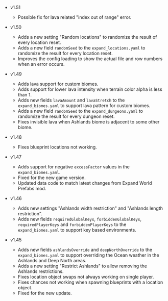- v1.51
  - Possible fix for lava related "index out of range" error.

- v1.50
  - Adds a new setting "Random locations" to randomize the result of every location reset.
  - Adds a new field `randomSeed` to the `expand_locations.yaml` to randomize the result for every location reset.
  - Improves the config loading to show the actual file and row numbers when an error occurs.

- v1.49
  - Adds lava support for custom biomes.
  - Adds support for lower lava intensity when terrain color alpha is less than 1.
  - Adds new fields `lavaAmount` and `lavaStretch` to the `expand_biomes.yaml` to support lava pattern for custom biomes.
  - Adds a new field `randomSeed` to the `expand_dungeons.yaml` to randomize the result for every dungeon reset.
  - Fixes invisible lava when Ashlands biome is adjacent to some other biome.

- v1.48
  - Fixes blueprint locations not working.

- v1.47
  - Adds support for negative `excessFactor` values in the `expand_biomes.yaml`.
  - Fixed for the new game version.
  - Updated data code to match latest changes from Expand World Prefabs mod.

- v1.46
  - Adds new settings "Ashlands width restriction" and "Ashlands length restriction".
  - Adds new fields `requiredGlobalKeys`, `forbiddenGlobalKeys`, `requiredPlayerKeys` and `forbiddenPlayerKeys` to the `expand_biomes.yaml` to support key based environments.

- v1.45
  - Adds new fields `ashlandsOverride` and `deepNorthOverride` to the `expand_biomes.yaml` to support overriding the Ocean weather in the Ashlands and Deep North areas.
  - Adds a new setting "Restrict Ashlands" to allow removing the Ashlands restrictions.
  - Fixes location object swaps not always working on single player.
  - Fixes chances not working when spawning blueprints with a location object.
  - Fixed for the new update.

